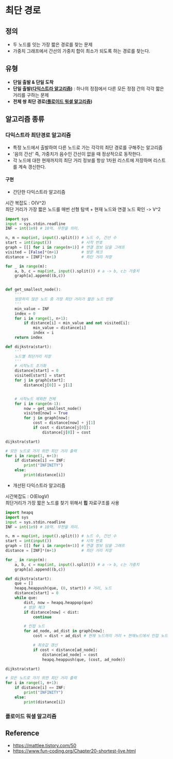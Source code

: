 # 최단 경로 

## 정의
- 두 노드를 잇는 가장 짧은 경로를 찾는 문제
- 가중치 그래프에서 간선의 가중치 합이 최소가 되도록 하는 경로를 찾는다.

## 유형
- **단일 출발 & 단일 도착**
- **단일 출발([다익스트라 알고리즘](#다익스트라-최단경로-알고리즘))** : 하나의 정점에서 다른 모든 정점 간의 각각 짧은 거리를 구하는 문제
- **전체 쌍 최단 경로([플로이드 워셜 알고리즘](#플로이드-워셜-알고리즘))**
  
## 알고리즘 종류
### 다익스트라 최단경로 알고리즘
- 특정 노드에서 출발하여 다른 노드로 가는 각각의 최단 경로를 구해주는 알고리즘
- '음의 간선' 즉, 가중치가 음수인 간선이 없을 때 정상적으로 동작한다.
- 각 노드에 대한 현재까지의 최단 거리 정보를 항상 1차원 리스트에 저장하며 리스트를 계속 갱신한다.

#### 구현
- 간단한 다익스트라 알고리즘

시간 복잡도 : O(V^2)<br>
최단 거리가 가장 짧은 노드를 매번 선형 탐색 + 현재 노드와 연결 노드 확인 -> V^2
```python
import sys
input = sys.stdin.readline
INF = int(1e9) # 10억. 무한을 의미. 

n, m = map(int, input().split()) # 노드 수, 간선 수
start = int(input())             # 시작 번호
graph = [[] for i in range(n+1)] # 연결 정보 담을 그래프
visited = [False]*(n+1)          # 방문 체크
distance = [INF]*(n+1)           # 최단 거리 저장

for _ in range(m):
    a, b, c = map(int, input().split()) # a -> b, c는 가중치
    graph[a].append((b,c))


def get_smallest_node():
    '''
    방문하지 않은 노드 중 가장 최단 거리가 짧은 노드 반환
    '''
    min_value = INF
    index = 0
    for i in range(1, n+1):
        if distance[i] < min_value and not visited[i]:
            min_value = distance[i]
            index = i
    return index

def dijkstra(start):
    '''
    노드별 최단거리 저장
    '''
    # 시작노드 초기화
    distance[start] = 0
    visited[start] = start
    for j in graph[start]:
        distance[j[0]] = j[1]


    # 시작노드 제외한 전체
    for i in range(n-1):
        now = get_smallest_node()
        visited[now] = True
        for j in graph[now]:
            cost = distance[now] + j[1]
            if cost < distance[j[0]]:
                distance[j[0]] = cost

dijkstra(start)

# 모든 노드로 가기 위한 최단 거리 출력
for i in range(1, n+1):
    if distance[i] == INF:
        print("INFINITY")
    else:
        print(distance[i])
```

- 개선된 다익스트라 알고리즘

시간복잡도 : O(ElogV)<br>
최단거리가 가장 짧은 노드를 찾기 위해서 **힙** 자료구조를 사용
```python
import heapq
import sys
input = sys.stdin.readline
INF = int(1e9) # 10억. 무한을 의미. 

n, m = map(int, input().split()) # 노드 수, 간선 수
start = int(input())             # 시작 번호
graph = [[] for i in range(n+1)] # 연결 정보 담을 그래프
distance = [INF]*(n+1)           # 최단 거리 저장

for _ in range(m):
    a, b, c = map(int, input().split()) # a -> b, c는 가중치
    graph[a].append((b,c))

def dijkstra(start):
    que = []
    heapq.heappush(que, (0, start)) # 거리, 노드
    distance[start] = 0
    while que:
        dist, now = heapq.heappop(que)
        # 방문 체크
        if distance[now] < dist:
            continue

        # 인접 노드
        for ad_node, ad_dist in graph[now]:
            cost = dist + ad_dist # 현재 노드까지 거리 + 현재노드에서 인접 노드까지 거리

            # 최솟값 갱신
            if cost < distance[ad_node]:
                distance[ad_node] = cost
                heapq.heappush(que, (cost, ad_node))

dijkstra(start)

# 모든 노드로 가기 위한 최단 거리 출력
for i in range(1, n+1):
    if distance[i] == INF:
        print("INFINITY")
    else:
        print(distance[i])
```

### 플로이드 워셜 알고리즘



## Reference
- https://mattlee.tistory.com/50
- https://www.fun-coding.org/Chapter20-shortest-live.html